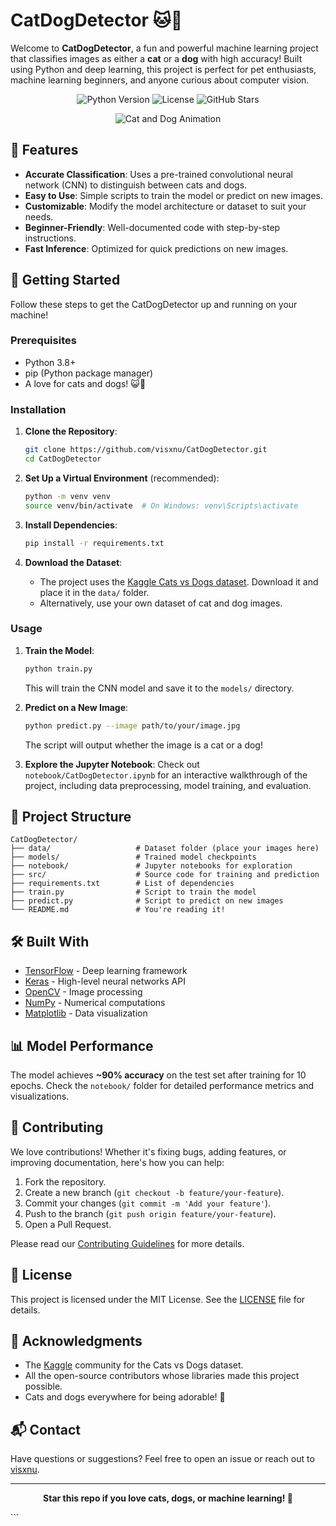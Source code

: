 # CatDogDetector 🐱🐶

Welcome to **CatDogDetector**, a fun and powerful machine learning project that classifies images as either a **cat** or a **dog** with high accuracy! Built using Python and deep learning, this project is perfect for pet enthusiasts, machine learning beginners, and anyone curious about computer vision.

<p align="center">
  <img src="https://img.shields.io/badge/Python-3.8%2B-blue" alt="Python Version">
  <img src="https://img.shields.io/badge/License-MIT-green" alt="License">
  <img src="https://img.shields.io/github/stars/visxnu/CatDogDetector?style=social" alt="GitHub Stars">
</p>

<p align="center">
  <img src="https://media.giphy.com/media/v1.Y2lkPTc5MGI3NjExN2Q0YzM4YzVhN2Q5NzVhNzVhNzVhNzVhNzVhNzVhNzVhNzVhNzVhN2Q&ep=v1_gifs_search&rid=200w_d.gif" alt="Cat and Dog Animation">
</p>

## 🌟 Features

- **Accurate Classification**: Uses a pre-trained convolutional neural network (CNN) to distinguish between cats and dogs.
- **Easy to Use**: Simple scripts to train the model or predict on new images.
- **Customizable**: Modify the model architecture or dataset to suit your needs.
- **Beginner-Friendly**: Well-documented code with step-by-step instructions.
- **Fast Inference**: Optimized for quick predictions on new images.

## 🚀 Getting Started

Follow these steps to get the CatDogDetector up and running on your machine!

### Prerequisites

- Python 3.8+
- pip (Python package manager)
- A love for cats and dogs! 😺🐶

### Installation

1. **Clone the Repository**:
   ```bash
   git clone https://github.com/visxnu/CatDogDetector.git
   cd CatDogDetector
   ```

2. **Set Up a Virtual Environment** (recommended):
   ```bash
   python -m venv venv
   source venv/bin/activate  # On Windows: venv\Scripts\activate
   ```

3. **Install Dependencies**:
   ```bash
   pip install -r requirements.txt
   ```

4. **Download the Dataset**:
   - The project uses the [Kaggle Cats vs Dogs dataset](https://www.kaggle.com/c/dogs-vs-cats). Download it and place it in the `data/` folder.
   - Alternatively, use your own dataset of cat and dog images.

### Usage

1. **Train the Model**:
   ```bash
   python train.py
   ```
   This will train the CNN model and save it to the `models/` directory.

2. **Predict on a New Image**:
   ```bash
   python predict.py --image path/to/your/image.jpg
   ```
   The script will output whether the image is a cat or a dog!

3. **Explore the Jupyter Notebook**:
   Check out `notebook/CatDogDetector.ipynb` for an interactive walkthrough of the project, including data preprocessing, model training, and evaluation.

## 📂 Project Structure

```
CatDogDetector/
├── data/                   # Dataset folder (place your images here)
├── models/                 # Trained model checkpoints
├── notebook/               # Jupyter notebooks for exploration
├── src/                    # Source code for training and prediction
├── requirements.txt        # List of dependencies
├── train.py                # Script to train the model
├── predict.py              # Script to predict on new images
└── README.md               # You're reading it!
```

## 🛠️ Built With

- [TensorFlow](https://www.tensorflow.org/) - Deep learning framework
- [Keras](https://keras.io/) - High-level neural networks API
- [OpenCV](https://opencv.org/) - Image processing
- [NumPy](https://numpy.org/) - Numerical computations
- [Matplotlib](https://matplotlib.org/) - Data visualization

## 📊 Model Performance

The model achieves **~90% accuracy** on the test set after training for 10 epochs. Check the `notebook/` folder for detailed performance metrics and visualizations.

## 🤝 Contributing

We love contributions! Whether it's fixing bugs, adding features, or improving documentation, here's how you can help:

1. Fork the repository.
2. Create a new branch (`git checkout -b feature/your-feature`).
3. Commit your changes (`git commit -m 'Add your feature'`).
4. Push to the branch (`git push origin feature/your-feature`).
5. Open a Pull Request.

Please read our [Contributing Guidelines](CONTRIBUTING.md) for more details.

## 📜 License

This project is licensed under the MIT License. See the [LICENSE](LICENSE) file for details.

## 🙌 Acknowledgments

- The [Kaggle](https://www.kaggle.com/) community for the Cats vs Dogs dataset.
- All the open-source contributors whose libraries made this project possible.
- Cats and dogs everywhere for being adorable! 🐾

## 📬 Contact

Have questions or suggestions? Feel free to open an issue or reach out to [visxnu](https://github.com/visxnu).

---

<p align="center">
  <b>Star this repo if you love cats, dogs, or machine learning! 🌟</b>
</p>
```
